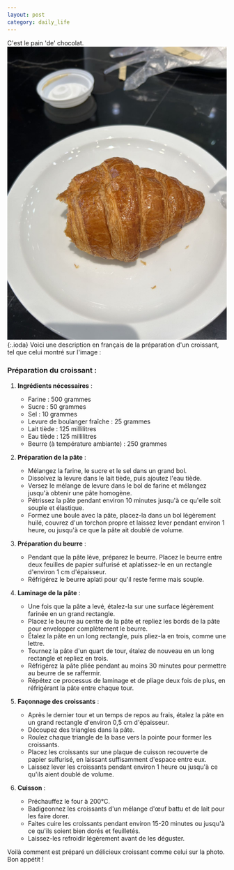 ```yaml
---
layout: post
category: daily_life
---
```


C'est le pain 'de' chocolat. 
![](images/blog1.jpg){:.ioda}
Voici une description en français de la préparation d'un croissant, tel que celui montré sur l'image :

### Préparation du croissant :

1. **Ingrédients nécessaires** :
   - Farine : 500 grammes
   - Sucre : 50 grammes
   - Sel : 10 grammes
   - Levure de boulanger fraîche : 25 grammes
   - Lait tiède : 125 millilitres
   - Eau tiède : 125 millilitres
   - Beurre (à température ambiante) : 250 grammes

2. **Préparation de la pâte** :
   - Mélangez la farine, le sucre et le sel dans un grand bol.
   - Dissolvez la levure dans le lait tiède, puis ajoutez l'eau tiède.
   - Versez le mélange de levure dans le bol de farine et mélangez jusqu'à obtenir une pâte homogène.
   - Pétrissez la pâte pendant environ 10 minutes jusqu'à ce qu'elle soit souple et élastique.
   - Formez une boule avec la pâte, placez-la dans un bol légèrement huilé, couvrez d'un torchon propre et laissez lever pendant environ 1 heure, ou jusqu'à ce que la pâte ait doublé de volume.

3. **Préparation du beurre** :
   - Pendant que la pâte lève, préparez le beurre. Placez le beurre entre deux feuilles de papier sulfurisé et aplatissez-le en un rectangle d'environ 1 cm d'épaisseur.
   - Réfrigérez le beurre aplati pour qu'il reste ferme mais souple.

4. **Laminage de la pâte** :
   - Une fois que la pâte a levé, étalez-la sur une surface légèrement farinée en un grand rectangle.
   - Placez le beurre au centre de la pâte et repliez les bords de la pâte pour envelopper complètement le beurre.
   - Étalez la pâte en un long rectangle, puis pliez-la en trois, comme une lettre.
   - Tournez la pâte d'un quart de tour, étalez de nouveau en un long rectangle et repliez en trois.
   - Réfrigérez la pâte pliée pendant au moins 30 minutes pour permettre au beurre de se raffermir.
   - Répétez ce processus de laminage et de pliage deux fois de plus, en réfrigérant la pâte entre chaque tour.

5. **Façonnage des croissants** :
   - Après le dernier tour et un temps de repos au frais, étalez la pâte en un grand rectangle d'environ 0,5 cm d'épaisseur.
   - Découpez des triangles dans la pâte.
   - Roulez chaque triangle de la base vers la pointe pour former les croissants.
   - Placez les croissants sur une plaque de cuisson recouverte de papier sulfurisé, en laissant suffisamment d'espace entre eux.
   - Laissez lever les croissants pendant environ 1 heure ou jusqu'à ce qu'ils aient doublé de volume.

6. **Cuisson** :
   - Préchauffez le four à 200°C.
   - Badigeonnez les croissants d'un mélange d'œuf battu et de lait pour les faire dorer.
   - Faites cuire les croissants pendant environ 15-20 minutes ou jusqu'à ce qu'ils soient bien dorés et feuilletés.
   - Laissez-les refroidir légèrement avant de les déguster.

Voilà comment est préparé un délicieux croissant comme celui sur la photo. Bon appétit !
